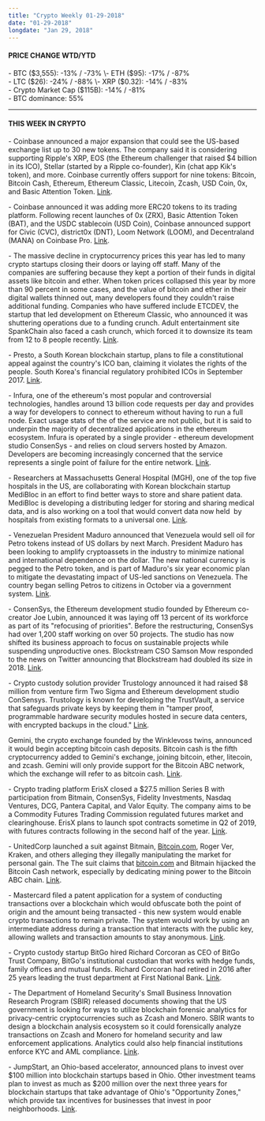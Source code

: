```yaml
---
title: "Crypto Weekly 01-29-2018"
date: "01-29-2018"
longdate: "Jan 29, 2018"
---
```


#### **PRICE CHANGE WTD/YTD**

\- BTC ($3,555): -13% / -73%  
\- ETH ($95): -17% / -87%  
\- LTC ($26): -24% / -88%  
\- XRP ($0.32): -14% / -83%  
\- Crypto Market Cap ($115B): -14% / -81%  
\- BTC dominance: 55%



---

#### **THIS WEEK IN CRYPTO**

\- Coinbase announced a major expansion that could see the US-based exchange list up to 30 new tokens. The company said it is considering supporting Ripple's XRP, EOS (the Ethereum challenger that raised $4 billion in its ICO), Stellar (started by a Ripple co-founder), Kin (chat app Kik's token), and more. Coinbase currently offers support for nine tokens: Bitcoin, Bitcoin Cash, Ethereum, Ethereum Classic, Litecoin, Zcash, USD Coin, 0x, and Basic Attention Token. [Link](https://techcrunch.com/2018/12/07/coinbase-dabbles-in-shitcoins/).   


\- Coinbase announced it was adding more ERC20 tokens to its trading platform. Following recent launches of 0x (ZRX), Basic Attention Token (BAT), and the USDC stablecoin (USD Coin), Coinbase announced support for Civic (CVC), district0x (DNT), Loom Network (LOOM), and Decentraland (MANA) on Coinbase Pro. [Link](https://blog.coinbase.com/erc20-tokens-civic-cvc-district0x-dnt-loom-network-loom-and-decentraland-mana-are-b1af2f53d92b).   


\- The massive decline in cryptocurrency prices this year has led to many crypto startups closing their doors or laying off staff. Many of the companies are suffering because they kept a portion of their funds in digital assets like bitcoin and ether. When token prices collapsed this year by more than 90 percent in some cases, and the value of bitcoin and ether in their digital wallets thinned out, many developers found they couldn't raise additional funding. Companies who have suffered include ETCDEV, the startup that led development on Ethereum Classic, who announced it was shuttering operations due to a funding crunch. Adult entertainment site SpankChain also faced a cash crunch, which forced it to downsize its team from 12 to 8 people recently. [Link](https://www.bloomberg.com/news/articles/2018-12-06/crypto-market-crash-is-causing-startups-to-shutter-operations).   


\- Presto, a South Korean blockchain startup, plans to file a constitutional appeal against the country's ICO ban, claiming it violates the rights of the people. South Korea's financial regulatory prohibited ICOs in September 2017. [Link](https://www.theblockcrypto.com/tiny/south-korean-startup-to-file-constitutional-appeal-against-the-countrys-ico-ban/).   


\- Infura, one of the ethereum's most popular and controversial technologies, handles around 13 billion code requests per day and provides a way for developers to connect to ethereum without having to run a full node. Exact usage stats of the of the service are not public, but it is said to underpin the majority of decentralized applications in the ethereum ecosystem. Infura is operated by a single provider - ethereum development studio ConsenSys - and relies on cloud servers hosted by Amazon. Developers are becoming increasingly concerned that the service represents a single point of failure for the entire network. [Link](https://www.coindesk.com/the-race-is-on-to-replace-ethereums-most-centralized-layer).   


\- Researchers at Massachusetts General Hospital (MGH), one of the top five hospitals in the US, are collaborating with Korean blockchain startup MediBloc in an effort to find better ways to store and share patient data. MediBloc is developing a distributing ledger for storing and sharing medical data, and is also working on a tool that would convert data now held  by hospitals from existing formats to a universal one. [Link](https://www.coindesk.com/a-top-5-us-hospital-is-exploring-blockchain-for-patient-data).   


\- Venezuelan President Maduro announced that Venezuela would sell oil for Petro tokens instead of US dollars by next March. President Maduro has been looking to amplify cryptoassets in the industry to minimize national and international dependence on the dollar. The new national currency is pegged to the Petro token, and is part of Maduro's six year economic plan to mitigate the devastating impact of US-led sanctions on Venezuela. The country began selling Petros to citizens in October via a government system. [Link](https://www.coindesk.com/venezuela-to-sell-oil-for-petro-cryptocurrency-in-2019-says-madurohttps://www.coindesk.com/venezuela-to-sell-oil-for-petro-cryptocurrency-in-2019-says-maduro).   


\- ConsenSys, the Ethereum development studio founded by Ethereum co-creator Joe Lubin, announced it was laying off 13 percent of its workforce as part of its "refocusing of priorities". Before the restructuring, ConsenSys had over 1,200 staff working on over 50 projects. The studio has now shifted its business approach to focus on sustainable projects while suspending unproductive ones. Blockstream CSO Samson Mow responded to the news on Twitter announcing that Blockstream had doubled its size in 2018. [Link](https://smartereum.com/45110/consensys-lays-off-13-of-staff-as-it-restructures/).   


\- Crypto custody solution provider Trustology announced it had raised $8 million from venture firm Two Sigma and Ethereum development studio ConSensys. Trustology is known for developing the TrustVault, a service that safeguards private keys by keeping them in "tamper proof, programmable hardware security modules hosted in secure data centers, with encrypted backups in the cloud." [Link](https://www.ccn.com/crypto-custody-startup-raises-8-million-from-consensys-two-sigma-ventures/).   


Gemini, the crypto exchange founded by the Winklevoss twins, announced it would begin accepting bitcoin cash deposits. Bitcoin cash is the fifth cryptocurrency added to Gemini's exchange, joining bitcoin, ether, litecoin, and zcash. Gemini will only provide support for the Bitcoin ABC network, which the exchange will refer to as bitcoin cash. [Link](https://medium.com/gemini/bitcoin-cash-is-now-available-on-gemini-cc75299d892f).   


\- Crypto trading platform ErisX closed a $27.5 million Series B with participation from Bitmain, ConsenSys, Fidelity Investments, Nasdaq Ventures, DCG, Pantera Capital, and Valor Equity. The company aims to be a Commodity Futures Trading Commission regulated futures market and clearinghouse. ErisX plans to launch spot contracts sometime in Q2 of 2019, with futures contracts following in the second half of the year. [Link](https://www.coindesk.com/fidelity-bitmain-and-more-invest-27-million-in-crypto-trading-platform-erisx).   


\- UnitedCorp launched a suit against Bitmain, [Bitcoin.com](http://bitcoin.com/), Roger Ver, Kraken, and others alleging they illegally manipulating the market for personal gain. The The suit claims that [bitcoin.com](http://bitcoin.com/) and Bitmain hijacked the Bitcoin Cash network, especially by dedicating mining power to the Bitcoin ABC chain. [Link](https://www.coindesk.com/mining-firm-claims-bitcoin-abc-proponents-hijacked-bitcoin-cash).  


\- Mastercard filed a patent application for a system of conducting transactions over a blockchain which would obfuscate both the point of origin and the amount being transacted - this new system would enable crypto transactions to remain private. The system would work by using an intermediate address during a transaction that interacts with the public key, allowing wallets and transaction amounts to stay anonymous. [Link](https://www.coindesk.com/mastercard-patent-filing-outlines-way-to-anonymize-crypto-transactions).   


\- Crypto custody startup BitGo hired Richard Corcoran as CEO of BitGo Trust Company, BitGo's institutional custodian that works with hedge funds, family offices and mutual funds. Richard Corcoran had retired in 2016 after 25 years leading the trust department at First National Bank. [Link](https://www.coindesk.com/bitgo-brings-banker-out-of-retirement-to-lead-institutional-crypto-custody).   


\- The Department of Homeland Security's Small Business Innovation Research Program (SBIR) released documents showing that the US government is looking for ways to utilize blockchain forensic analytics for privacy-centric cryptocurrencies such as Zcash and Monero. SBIR wants to design a blockchain analysis ecosystem so it could forensically analyze transactions on Zcash and Monero for homeland security and law enforcement applications. Analytics could also help financial institutions enforce KYC and AML compliance. [Link](https://www.theblockcrypto.com/tiny/u-s-government-wants-to-research-ways-to-perform-forensic-analysis-of-monero-and-zcash/).   


\- JumpStart, an Ohio-based accelerator, announced plans to invest over $100 million into blockchain startups based in Ohio. Other investment teams plan to invest as much as $200 million over the next three years for blockchain startups that take advantage of Ohio's "Opportunity Zones," which provide tax incentives for businesses that invest in poor neighborhoods. [Link](https://www.cleveland.com/news/2018/12/jumpstart-flashstarts-announce-millions-of-dollars-in-funding-for-blockchain-startups.html).